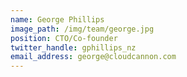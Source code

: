 ```yaml
---
name: George Phillips
image_path: /img/team/george.jpg
position: CTO/Co-founder
twitter_handle: gphillips_nz
email_address: george@cloudcannon.com
---
```

